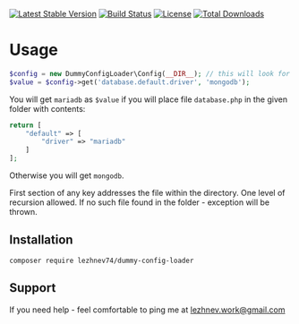 [![Latest Stable Version](https://poser.pugx.org/lezhnev74/dummy-config-loader/v/stable)](https://packagist.org/packages/lezhnev74/dummy-config-loader)
[![Build Status](https://travis-ci.org/lezhnev74/dummy-config-loader.svg?branch=master)](https://travis-ci.org/lezhnev74/dummy-config-loader)
[![License](https://poser.pugx.org/lezhnev74/dummy-config-loader/license)](https://packagist.org/packages/lezhnev74/dummy-config-loader)
[![Total Downloads](https://poser.pugx.org/lezhnev74/dummy-config-loader/downloads)](https://packagist.org/packages/lezhnev74/dummy-config-loader)

# Usage

```php
$config = new DummyConfigLoader\Config(__DIR__); // this will look for config files in this folder
$value = $config->get('database.default.driver', 'mongodb');
```

You will get `mariadb` as `$value` if you will place file `database.php` in the given folder with contents:

```php
return [
    "default" => [
        "driver" => "mariadb"
    ]
];
```

Otherwise you will get `mongodb`.

First section of any key addresses the file within the directory. One level of recursion allowed. If no such file found in the folder - exception will be thrown.

## Installation

```
composer require lezhnev74/dummy-config-loader
```

## Support 

If you need help - feel comfortable to ping me at lezhnev.work@gmail.com






